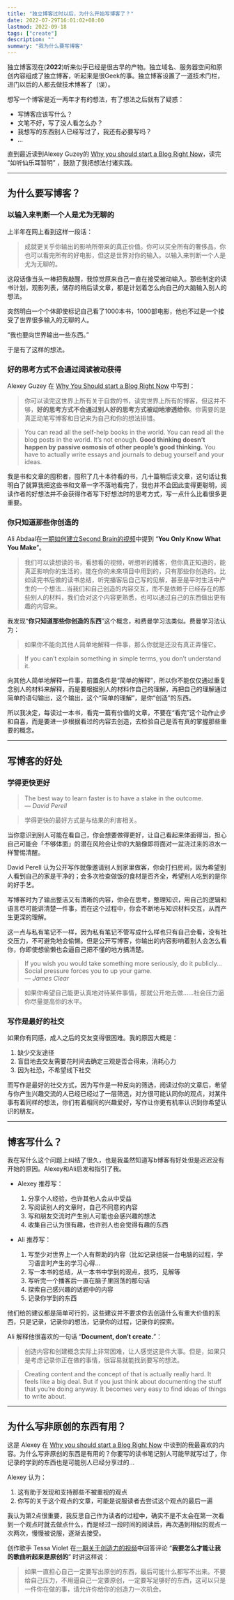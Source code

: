 ```yaml
---
title: "独立博客过时以后，为什么开始写博客了？"
date: 2022-07-29T16:01:02+08:00
lastmod: 2022-09-18
tags: ["create"]
description: ""
summary: "我为什么要写博客"
---
```


独立博客现在(**2022**)听来似乎已经是很古早的产物。独立域名、服务器空间和原创内容组成了独立博客，听起来是很Geek的事。独立博客设置了一道技术门栏，进门以后的人都去做技术博客了（误）。

想写一个博客是近一两年才有的想法，有了想法之后就有了疑惑：
- 写博客应该写什么？
- 文笔不好，写了没人看怎么办？
- 我想写的东西别人已经写过了，我还有必要写吗？
- ...

直到最近读到Alexey Guzey的 [Why you should start a Blog Right Now](https://guzey.com/personal/why-have-a-blog/)，读完 “如听仙乐耳暂明” ，鼓励了我把想法付诸实践。

---
## 为什么要写博客？

### 以输入来判断一个人是尤为无聊的
上半年在网上看到这样一段话：

> 成就更关乎你输出的影响所带来的真正价值。你可以买全所有的奢侈品，你也可以看完所有的好电影，但这是世界对你的输入。以输入来判断一个人是尤为无聊的。

这段话像当头一棒把我敲醒，我惊觉原来自己一直在接受被动输入。那些制定的读书计划，观影列表，储存的稍后读文章，都是计划着怎么向自己的大脑输入别人的想法。

突然明白一个个体即使标记自己看了1000本书，1000部电影，他也不过是一个接受了世界很多输入的无聊的人。

“我也要向世界输出一些东西。”

于是有了这样的想法。

### 好的思考方式不会通过阅读被动获得
Alexey Guzey 在 [Why You Should start a Blog Right Now](https://guzey.com/personal/why-have-a-blog/) 中写到：

> 你可以读完这世界上所有关于自救的书，读完世界上所有的博客，但这并不够，**好的思考方式不会通过别人好的思考方式被动地渗透给你**。你需要的是真正动笔写博客和日记来为自己和你的想法排错。

> You can read all the self-help books in the world. You can read all the blog posts in the world. It’s not enough. **Good thinking doesn’t happen by passive osmosis of other people’s good thinking.** You have to actually write essays and journals to debug yourself and your ideas.

我是书和文章的囤积者，囤积了几十本待看的书，几十篇稍后读文章，这句话让我明白了就算我把这些书和文章一字不落地看完了，我也并不会因此变得更聪明，阅读作者的好想法并不会获得作者写下好想法时的思考方式，写一点什么比看很多更重要。


### 你只知道那些你创造的
Ali Abdaal在[一期如何建立Second Brain的视频](https://m.youtube.com/watch?v=OP3dA2GcAh8&feature=youtu.be)中提到 “**You Only Know What You Make**”。

> 我们可以读想读的书，看想看的视频，听想听的播客，但你真正知道的，能真正影响你的生活的，能在你的未來項目中用到的，只有那些你创造的。比如读完书后做的读书总结，听完播客后自己写的见解，甚至是平时生活中产生的一个想法...当我们和自己创造的内容交互，而不是依赖于已经存在的那些别人的材料，我们会对这个内容更熟悉，也可以通过自己的东西做出更有趣的内容来。

我发现“**你只知道那些你创造的东西**”这个概念，和费曼学习法类似。费曼学习法认为：

> 如果你不能向其他人简单地解释一件事，那么你就是还没有真正弄懂它。

> If you can’t explain something in simple terms, you don’t understand it.

向其他人简单地解释一件事，前置条件是“简单的解释”，所以你不能仅仅通过重复念别人的材料来解释，而是要根据别人的材料作自己的理解，再把自己的理解通过简单的语句输出，这个输出，这个“简单的理解”，是你“创造”的东西。

所以我决定，每读过一本书，看完一篇有价值的文章，不要在“看完”这个动作止步和自喜，而是要进一步根据看过的内容去创造，去检验自己是否有真的掌握那些重要的概念。

---
## 写博客的好处

### 学得更快更好
> The best way to learn faster is to have a stake in the outcome.   
— *David Perell*

> 学得更快的最好方式是与结果的利害相关。

当你意识到别人可能在看自己，你会想要做得更好，让自己看起来体面得当，担心自己可能会「不够体面」的潜在风险会让你的大脑像即将面对一盆浇过来的凉水一样警惕清醒。

David Perell 认为公开写作就像邀请别人到家里做客，你会打扫房间，因为希望别人看到自己的家是干净的；会多次检查做饭的食材是否齐全，希望别人吃到的是你的好手艺。

写博客时为了输出整洁又有清晰的内容，你会在思考，整理知识，用自己的逻辑和语言尽可能讲清楚一件事，而在这个过程中，你会不断地与知识材料交互，从而产生更深的理解。

这一点与私有笔记不一样，因为私有笔记不管写成什么样也只有自己会看，没有社交压力，不可避免地会偷懒。但是公开写博客，你输出的内容影响着别人会怎么看你，你即使想偷懒也会逼自己把不懂的地方搞清楚。

> If you wish you would take something more seriously, do it publicly… Social pressure forces you to up your game.   
— *James Clear*

> 如果你希望自己能更认真地对待某件事情，那就公开地去做......社会压力逼你尽量提高你的水平。

### 写作是最好的社交
如果你有同感，成人之后的交友变得很困难。我的原因大概是：
1. 缺少交友途径
2. 盲目地去交友需要花时间去确定三观是否合得来，消耗心力
3. 因为社恐，不希望线下社交

而写作是最好的社交方式，因为写作是一种反向的筛选，阅读过你的文章后，希望与你产生兴趣交流的人已经已经过了一层筛选，对方很可能认同你的观点，对某件事有着同样的想法，你们有着相同的兴趣爱好，写作让你更有机率认识到你希望认识的朋友。

---
## 博客写什么？
我在写什么这个问题上纠结了很久，也是我虽然知道写b博客有好处但是迟迟没有开始的原因。Alexey和Ali启发和指引了我。

- Alexey 推荐写：
    1. 分享个人经验，也许其他人会从中受益
    2. 写阅读别人的文章时，自己不同意的内容
    3. 写和朋友交流时产生别人可能也会感兴趣的想法
    4. 收集自己认为很有趣，也许别人也会觉得有趣的东西

- Ali 推荐写：
    1. 写至少对世界上一个人有帮助的内容（比如记录组装一台电脑的过程，学习语言时产生的学习心得…
    2. 写一本书的总结，从一本书中学到的观点，技巧，见解等
    3. 写听完一个播客后一直在脑子里回荡的那句话
    4. 探索自己感兴趣的话题中的内容
    5. 记录你学到的东西

他们给的建议都是简单可行的，这些建议并不要求你去创造什么有重大价值的东西，只是记录，记录你的想法，记录你的过程，记录你的探索。

Ali 解释他很喜欢的一句话 “**Document, don’t create.**”：

> 创造内容和创建概念实际上非常困难，让人感觉这是件大事。但是，如果只是考虑记录你正在做的事情，很容易就能找到要写的想法。

> Creating content and the concept of that is actually really hard. It feels like a big deal. But if you just think about documenting the stuff that you’re doing anyway. It becomes very easy to find ideas of things to write about.

---
## 为什么写非原创的东西有用？
这是 Alexey 在 [Why you should start a Blog Right Now](https://guzey.com/personal/why-have-a-blog/) 中谈到的我最喜欢的内容。为什么写非原创的东西是有用的？你要写的读书笔记别人可能早就写过了，你记录的学到的东西也是可能别人已经分享过的…

Alexey 认为：
1. 这有助于发现和支持那些不被重视的观点
2. 你写的关于这个观点的文章，可能是说服读者去尝试这个观点的最后一遍

我认为第2点很重要，我反思自己作为读者的过程中，确实不是不太会在第一次看到一个观点时就去做点什么，而是经过一段时间的阅读后，再次遇到相似的观点一次两次，慢慢被说服，逐渐去接受。

创作歌手 Tessa Violet 在[一期关于创造力的视频](https://m.youtube.com/watch?v=QzBoGVToWEo&feature=youtu.be)中回答评论 “**我要怎么才能让我的歌曲听起来是原创的**” 时讲这样说：

> 如果一直担心自己一定要写出原创的东西，最后可能什么都写不出来。不要给自己压力，不用逼自己一定要原创，一定要写足够好的东西，这可以只是一件你在做的事，请允许你给你的创造力一次机会。
